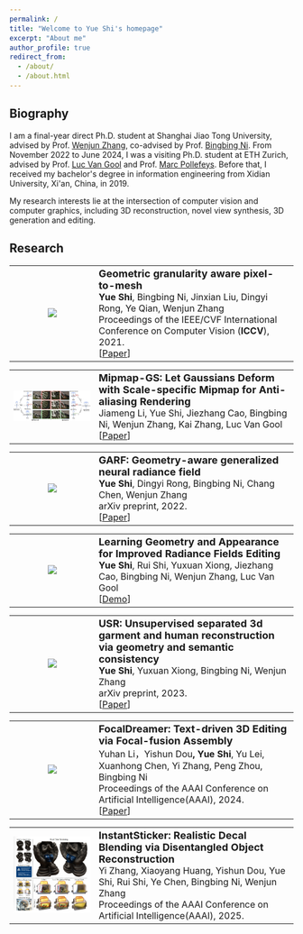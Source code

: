 ```yaml
---
permalink: /
title: "Welcome to Yue Shi's homepage"
excerpt: "About me"
author_profile: true
redirect_from: 
  - /about/
  - /about.html
---
```

Biography
---------

I am a final-year direct Ph.D. student at Shanghai Jiao Tong University, advised by Prof. <a href="https://english.seiee.sjtu.edu.cn/english/detail/842_816.htm">Wenjun Zhang</a>, co-advised by Prof. <a href="https://scholar.google.com.sg/citations?user=eUbmKwYAAAAJ&hl=en">Bingbing Ni</a>. From November 2022 to June 2024, I was a visiting Ph.D. student at ETH Zurich, advised by Prof. <a href="https://scholar.google.com/citations?user=TwMib_QAAAAJ&hl=en">Luc Van Gool</a> and Prof. <a href="https://scholar.google.com/citations?user=YYH0BjEAAAAJ&hl=en">Marc Pollefeys</a>. Before that, I received my bachelor's degree in information engineering from Xidian University, Xi'an, China, in 2019.

My research interests lie at the intersection of computer vision and computer graphics, including 3D reconstruction, novel view synthesis, 3D generation and editing.

<!-- News
----

<ul>
  <li>[04/2023] I have received 100 citations! </li>
  <li>[02/2023] One paper is accepted by CVPR2023. </li>
  <li>[10/2022] One paper is accepted by TIP. </li>
  <li>[06/2022] Two papers are accepted by ACM MM 2022.</li>
  <li>[12/2021] I am recognized as an outstanding student of Fudan University.</li>
  <li>[06/2021] One paper is accepted by ACM MM 2021.</li>
  <li>[04/2021] One paper is accepted by ICMR 2021.</li>
  <li>[07/2020] One paper is accepted by ACM MM 2020.</li>
  <li>[12/2019] I am awarded the Chinese National Scholarship.</li>
  <li>[07/2019] One paper is accepted by ACM MM 2019.</li>
</ul> -->

<!-- Selected Publications
# To update this
------
<div class="img">
            <div id="pic" class="baguetteBox gallery">
                <img src="images/framework-MED2N.png" />
            </div>   
            <div class="details" >
            <p><a href="">ME-D2N: Multi-Expert Domain Decompositional Network for Cross-Domain Few-Shot Learning</a><br /><strong>Yue Shi</strong>, Yu Xie, Yanwei Fu, Jingjing Chen, Yu-Gang Jiang<br /> ACM International Conference on Multimedia (<strong>ACM MM</strong>), 2022.<br /> [<a href="">Paper Coming Soon</a>][<a href="https://github.com/lovelyqian/ME-D2N_for_CDFSL">Code</a>]</p>
            </div>

</div> -->

Research
------------

<table style="width:100%">
  <tr>
    <th width="30%">
      <img src="../images/图1.png" width="350"/>
    </th>
    <th style="text-align:left" width="70%">
            <span style="font-size:18px">Geometric granularity aware pixel-to-mesh</span><br>
            <span style="font-size:16px">Yue Shi<span style="font-weight:normal">, Bingbing Ni, Jinxian Liu, Dingyi Rong, Ye Qian, Wenjun Zhang</span></span><br>
             <span style="font-weight:normal;font-size:16px">Proceedings of the IEEE/CVF International Conference on Computer Vision (<strong>ICCV</strong>), 2021.</span><br>
            <span style="font-weight:normal;font-size:16px">[<a href="https://openaccess.thecvf.com/content/ICCV2021/papers/Shi_Geometric_Granularity_Aware_Pixel-To-Mesh_ICCV_2021_paper.pdf">Paper</a>]</span>
    </th>
  </tr> 
</table>

<table style="width:100%">
  <tr>
    <th width="30%">
      <img src="../images/3dv.png" width="350"/>
    </th>
    <th style="text-align:left" width="70%">
            <span style="font-size:18px">Mipmap-GS: Let Gaussians Deform with Scale-specific Mipmap for Anti-aliasing Rendering</span><br>
            <span style="font-size:16px"><span style="font-weight:normal">Jiameng Li, Yue Shi, Jiezhang Cao, Bingbing Ni, Wenjun Zhang, Kai Zhang, Luc Van Gool</span></span><br>
            <span style="font-weight:normal;font-size:16px">[<a href="https://arxiv.org/abs/2408.06286">Paper</a>]</span>
    </th>
  </tr> 
</table>

<table style="width:100%">
  <tr>
    <th width="30%">
      <img src="../images/图2.png" width="600"/>
    </th>
    <th style="text-align:left" width="70%">
            <span style="font-size:18px">GARF: Geometry-aware generalized neural radiance field</span><br>
            <span style="font-size:16px">Yue Shi<span style="font-weight:normal">, Dingyi Rong, Bingbing Ni, Chang Chen, Wenjun Zhang</span></span><br>
            <span style="font-weight:normal;font-size:16px">arXiv preprint, 2022.</span><br>
            <span style="font-weight:normal;font-size:16px">[<a href="https://arxiv.org/pdf/2212.02280.pdf">Paper</a>]</span>
    </th>
  </tr> 
</table>

<table style="width:100%">
  <tr>
    <th width="30%">
      <img src="../images/图5.png" width="350"/>
    </th>
    <th style="text-align:left" width="70%">
            <span style="font-size:18px">Learning Geometry and Appearance for Improved Radiance Fields Editing</span><br>
            <span style="font-size:16px">Yue Shi<span style="font-weight:normal">, Rui Shi, Yuxuan Xiong, Jiezhang Cao, Bingbing Ni, Wenjun Zhang, Luc Van Gool</span></span><br>
            <span style="font-weight:normal;font-size:16px">[<a href="https://drive.google.com/file/d/1hVSAEM82ibnsklURHG0SC8ZoE7RYStew/view?usp=drive_link">Demo</a>]</span>
    </th>
  </tr> 
</table>

<table style="width:100%">
  <tr>
    <th width="30%">
      <img src="../images/图3.png" width="350"/>
    </th>
    <th style="text-align:left" width="70%">
            <span style="font-size:18px">USR: Unsupervised separated 3d garment and human reconstruction via geometry and semantic consistency</span><br>
            <span style="font-size:16px">Yue Shi<span style="font-weight:normal">, Yuxuan Xiong, Bingbing Ni, Wenjun Zhang</span></span><br>
            <span style="font-weight:normal;font-size:16px">arXiv preprint, 2023.</span><br>
                  <span style="font-weight:normal;font-size:16px">[<a href="https://arxiv.org/pdf/2302.10518.pdf">Paper</a>]</span>
    </th>
  </tr> 
</table>



<table style="width:100%">
  <tr>
    <th width="30%">
      <img src="../images/图4.png" width="350"/>
    </th>
    <th style="text-align:left" width="70%">
            <span style="font-size:18px">FocalDreamer: Text-driven 3D Editing via Focal-fusion Assembly</span><br>
            <span style="font-size:16px"><span style="font-weight:normal">Yuhan Li，Yishun Dou</span>, Yue Shi<span style="font-weight:normal">, Yu Lei, Xuanhong Chen, Yi Zhang, Peng Zhou, Bingbing Ni</span></span><br>
            <span style="font-weight:normal;font-size:16px">Proceedings of the AAAI Conference on Artificial Intelligence(AAAI), 2024.</span><br>
            <span style="font-weight:normal;font-size:16px">[<a href="https://arxiv.org/pdf/2308.10608.pdf">Paper</a>]</span>
    </th>
  </tr> 
</table>

<table style="width:100%">
  <tr>
    <th width="30%">
      <img src="../images/sticker.png" width="350"/>
    </th>
    <th style="text-align:left" width="70%">
            <span style="font-size:18px">InstantSticker: Realistic Decal Blending via Disentangled Object Reconstruction</span><br>
            <span style="font-size:16px"><span style="font-weight:normal">Yi Zhang, Xiaoyang Huang, Yishun Dou, Yue Shi<span style="font-weight:normal">, Rui Shi, Ye Chen, Bingbing Ni, Wenjun Zhang</span></span><br>
            <span style="font-weight:normal;font-size:16px">Proceedings of the AAAI Conference on Artificial Intelligence(AAAI), 2025.</span><br>
<!--     </th>
  </tr>  -->
</table>





<!-- <ul>
  <li>
    <p><a href="">ME-D2N: Multi-Expert Domain Decompositional Network for Cross-Domain Few-Shot Learning</a><br /><strong>Yue Shi</strong>, Yu Xie, Yanwei Fu, Jingjing Chen, Yu-Gang Jiang<br /> ACM International Conference on Multimedia (<strong>ACM MM</strong>), 2022.<br /> [<a href="">Paper Coming Soon</a>][<a href="https://github.com/lovelyqian/ME-D2N_for_CDFSL">Code</a>]</p>
  </li>
  <li>
    <p><a href="">TGDM: Target Guided Dynamic Mixup for Cross-Domain Few-Shot Learning</a><br />Linhai Zhuo, <strong>Yue Shi</strong>, Jingjing Chen, Yixin Cao, Yu-Gang Jiang<br /> ACM International Conference on Multimedia (<strong>ACM MM</strong>), 2022.<br /> [<a href="">Paper Coming Soon</a>]</p>
  </li>
  <li>
    <p><a href="https://arxiv.org/abs/2203.07656">Wave-SAN: Wavelet based Style Augmentation Network for Cross-Domain Few-Shot Learning</a><br /> <strong>Yue Shi</strong>, Yu Xie, Yanwei Fu, Jingjing Chen, Yu-Gang Jiang<br /> arXiv preprint, 2022. <br /> [<a href="https://arxiv.org/pdf/2203.07656.pdf">Paper</a>]</p>
  </li>
  <li>
    <p><a href="https://arxiv.org/abs/2107.11978">Meta-FDMixup: Cross-Domain Few-Shot Learning Guided by Labeled Target Data</a><br /><strong>Yue Shi</strong>, Yanwei Fu, Yu-Gang Jiang<br /> ACM International Conference on Multimedia (<strong>ACM MM</strong>), 2021. <br /> [<a href="https://arxiv.org/pdf/2107.11978.pdf">Paper</a>][<a href="https://github.com/lovelyqian/Meta-FDMixup">Code</a>][<a href="https://www.youtube.com/watch?v=G8Mlde4FpsU">Youtube Video</a>][<a href="https://www.bilibili.com/video/BV1xT4y1f7B6?spm_id_from=333.999.0.0&vd_source=668a0bb77d7d7b855bde68ecea1232e7">Bilibili Video</a>]</p>
  </li>
  <li>
    <p><a href="https://arxiv.org/abs/2107.11756">Can Action be Imitated? Learn to Reconstruct and Transfer Human Dynamics from Videos</a><br /><strong>Yue Shi</strong>, Yanwei Fu, Yu-Gang Jiang<br /> International Conference on Multimedia Retrieval (<strong>ICMR</strong>). 2021. (<strong>Oral</strong>)<br /> [<a href="https://arxiv.org/pdf/2107.11756.pdf">Paper</a>][<a href="https://www.bilibili.com/video/BV1VY41147xt?spm_id_from=333.999.0.0">Bilibili Video</a>]</p>
  </li>
  <li>
    <p><a href="https://arxiv.org/abs/2010.09982">Depth Guided Adaptive Meta-Fusion Network for Few-shot Video Recognition
</a><br /><strong>Yue Shi</strong>, Li Zhang, Junke Wang, Yanwei Fu, Yu-Gang Jiang<br /> ACM International Conference on Multimedia (<strong>ACM MM</strong>), 2020. (<strong>Oral</strong>)<br /> [<a href="https://arxiv.org/pdf/2010.09982.pdf">Paper</a>][<a href="https://github.com/lovelyqian/AMeFu-Net">Code</a>][<a href="https://www.youtube.com/watch?v=KqNYuZD5xdw">Youtube Video</a>][<a href="https://www.bilibili.com/video/BV1i44y1t78U?spm_id_from=333.999.0.0">Bilibili Video</a>]</p>
  </li>
  <li>
    <p><a href="http://www.cs.cmu.edu/~yuxiongw/research/Embodied_One-Shot_Video_Recognition_Learning_from_Actions_of_a_Virtual_Embodied_Agent.pdf"> Embodied One-Shot Video Recognition: Learning from Actions of a Virtual Embodied Agent </a><br /> <strong>Yue Shi</strong>, Chengrong Wang, Yanwei Fu, Yu-Xiong Wang, Cong Bai, Xiangyang Xue, Yu-Gang Jiang<br /> ACM International Conference on Multimedia (<strong>ACM MM</strong>), 2019. (<strong>Oral</strong>) <br /> [<a href="http://www.cs.cmu.edu/~yuxiongw/research/Embodied_One-Shot_Video_Recognition_Learning_from_Actions_of_a_Virtual_Embodied_Agent.pdf">Paper</a>][<a href="https://github.com/lovelyqian/Embodied-One-Shot-Video-Recognition">Code</a>][<a href="http://www.sdspeople.fudan.edu.cn/fuyanwei/dataset/UnrealAction/">UnrealAction Dataset</a>]</p>
  </li>
</ul> -->
